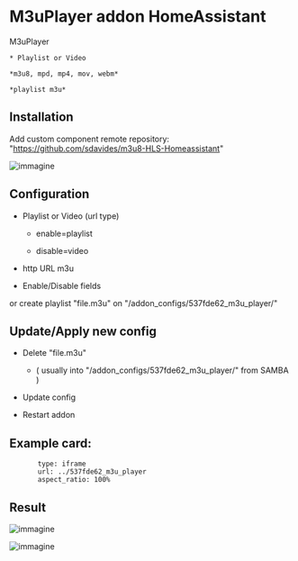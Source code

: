 # M3uPlayer addon HomeAssistant

  M3uPlayer

    * Playlist or Video

    *m3u8, mpd, mp4, mov, webm*
    
    *playlist m3u*

## Installation

Add custom component remote repository:
"https://github.com/sdavides/m3u8-HLS-Homeassistant"


![immagine](https://github.com/user-attachments/assets/1f100850-d7db-40ca-a036-97254154b408)


## Configuration

  * Playlist or Video (url type)
  
    * enable=playlist
      
     * disable=video

  * http URL m3u

  * Enable/Disable fields

  or create playlist "file.m3u" on "/addon_configs/537fde62_m3u_player/"

## Update/Apply new config

  * Delete "file.m3u"
    
    * ( usually into "/addon_configs/537fde62_m3u_player/" from SAMBA )

  * Update config

  * Restart addon


## Example card:

           type: iframe
           url: ../537fde62_m3u_player
           aspect_ratio: 100%

     
## Result

![immagine](https://github.com/user-attachments/assets/4d431123-cc07-4aec-bd4a-88bc0c2f7635)

![immagine](https://github.com/user-attachments/assets/b8aa32d7-1de8-4705-ae04-94cfbf6e83af)

